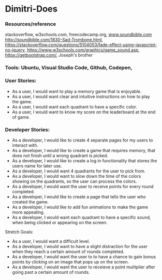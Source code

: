 # Dimitri-Does

### Resources/reference
stackoverflow, w3schools.com, freecodecamp.org, www.soundbible.com http://soundbible.com/1830-Sad-Trombone.html, https://stackoverflow.com/questions/5104053/fade-effect-using-javascript-no-jquery, https://www.w3schools.com/graphics/game_sound.asp, https://getbootstrap.com/, Joseph's brother  

### Tools: Ubuntu, Visual Studio Code, Github, Codepen, 

### User Stories:

* As a user, I would want to play a memory game that is enjoyable.
* As a user, I would want clear and intuitive instructions on how to play the game.
* As a user, I would want each quadrant to have a specific color.
* As a user, I would want to know my score on the leaderboard at the end of game.

### Developer Stories: 

* As a developer, I would like to create 4 separate pages for my users to interact with.
* As a developer, I would like to create a game that requires memory, that does not finish until a wrong quadrant is picked.
* As a developer, I would like to create a log in functionality that stores the users name for later use.
* As a developer, I would want 4 quadrants for the user to pick from. 
* As a developer, I would want to slow down the time of the colors showing on the quadrants, so the user can process the colors.
* As a developer, I would want the user to receive points for every round completed.
* As a developer, I would like to create a page that tells the user who created the game.
* As a developer, I would like to add fun animations to make the game more appealing. 
* As a developer, I would want each quadrant to have a specific sound, when being clicked or appearing on the screen.

Stretch Goals:
* As a user, I would want a difficult level.
* As a developer, I would want to have a slight distraction for the user when they reach a certain amount of rounds completed. 
* As a developer, I would want the user to to have a chance to gain bonus points by clicking on an image that pops up on the screen.
* As a developer, I would want the user to receieve a point mulitplier after going past a certain amount of rounds.
